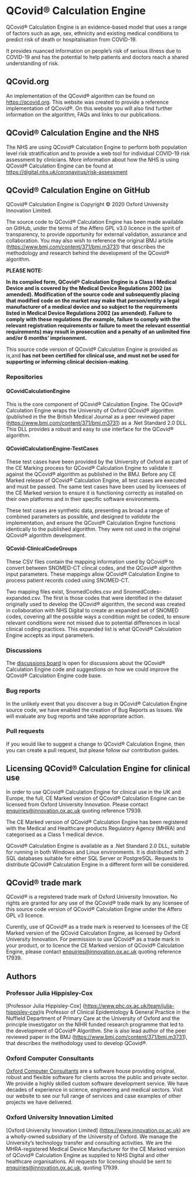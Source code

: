 # QCovid® Calculation Engine

QCovid® Calculation Engine is an evidence-based model that uses a range of factors such as age, sex, ethnicity and existing medical conditions to predict risk of death or hospitalisation from COVID-19.

It provides nuanced information on people’s risk of serious illness due to COVID-19 and has the potential to help patients and doctors reach a shared understanding of risk.

## QCovid.org
An implementation of the QCovid® algorithm can be found on https://qcovid.org. This website was created to provide a reference implementation of QCovid®. On this website you will also find further information on the algorithm, FAQs and links to our publications.

## QCovid® Calculation Engine and the NHS
The NHS are using QCovid® Calculation Engine to perform both population level risk stratification and to provide a web tool for individual COVID-19 risk assessment by clinicians. More information about how the NHS is using QCovid® Calculation Engine can be found at https://digital.nhs.uk/coronavirus/risk-assessment

## QCovid® Calculation Engine on GitHub
 QCovid® Calculation Engine is Copyright © 2020 Oxford University Innovation Limited.
 
The source code to QCovid® Calculation Engine has been made available on GitHub, under the terms of the Affero GPL v3.0 licence in the spirit of transparency, to provide opportunity for external validation, assurance and collaboration. You may also wish to reference the original BMJ article (https://www.bmj.com/content/371/bmj.m3731) that describes the methodology and research behind the development of the QCovid® algorithm.

**PLEASE NOTE:**

**In its compiled form, QCovid® Calculation Engine is a Class I Medical Device and is covered by the Medical Device Regulations 2002 (as amended). Modification of the source code and subsequently placing that modified code on the market may make that person/entity a legal manufacturer of a medical device and so subject to the requirements listed in Medical Device Regulations 2002 (as amended). Failure to comply with these regulations (for example, failure to comply with the relevant registration requirements or failure to meet the relevant essential requirements) may result in prosecution and a penalty of an unlimited fine and/or 6 months’ imprisonment.** 

This source code version of QCovid® Calculation Engine is provided as is,and **has not been certified for clinical use, and must not be used for supporting or informing clinical decision-making**.

### Repositories

#### QCovidCalculationEngine
This is the core component of QCovid® Calculation Engine. The QCovid® Calculation Engine wraps the University of Oxford QCovid® algorithm (published in the the British Medical Journal as a peer reviewed paper (https://www.bmj.com/content/371/bmj.m3731) as a .Net Standard 2.0 DLL. This DLL provides a robust and easy to use interface for the QCovid® algorithm.

#### QCovidCalculationEngine-TestCases
These test cases have been provided by the University of Oxford as part of the CE Marking process for QCovid® Calculation Engine to validate it against the QCovid® algorithm as published in the BMJ. Before any CE Marked release of QCovid® Calculation Engine, all test cases are executed and must be passed. The same test cases have been used by licensees of the CE Marked version to ensure it is functioning correctly as installed on their own platforms and in their specific software environments.

These test cases are synthetic data, presenting as broad a range of combined parameters as possible, and designed to _validate_ the implementation, and ensure the QCovid® Calculation Engine functions identically to the published algorithm. They were not used in the original QCovid® algorithm development.

#### QCovid-ClinicalCodeGroups
These CSV files contain the mapping information used by QCovid® to convert between SNOMED-CT clincal codes, and the QCovid® algorithm input parameters. These mappings allow QCovid® Calculation Engine to process patient records coded using SNOMED-CT. 

Two mapping files exist, SnomedCodes.csv and SnomedCodes-expanded.csv. The first is those codes that were identified in the dataset originally used to develop the QCovid® algorithm, the second was created in collaboration with NHS Digital to create an expanded set of SNOMED codes, covering all the possible ways a condition might be coded, to ensure relevant conditions were not missed due to potential differences in local clinical coding practices. This expanded list is what QCovid® Calculation Engine accepts as input parameters.  

### Discussions
The [discussions board](https://github.com/QCovid/QCovid/discussions) is open for discussions about the QCovid® Calculation Engine code and suggestions on how we could improve the QCovid® Calculation Engine code base.

### Bug reports
In the unlikely event that you discover a bug in QCovid® Calculation Engine source code, we have enabled the creation of Bug Reports as Issues. 
We will evaluate any bug reports and take appropriate action.

### Pull requests
If you would like to suggest a change to QCovid® Calculation Engine, then you can create a pull request, but please follow our contribution guides.

## Licensing QCovid® Calculation Engine for clinical use
In order to use QCovid® Calculation Engine for clinical use in the UK and Europe, the full, CE Marked version of QCovid® Calculation Engine can be licensed from Oxford University Innovation. Please contact enquiries@innovation.ox.ac.uk quoting reference 17939.

The CE Marked version of QCovid® Calculation Engine has been registered with the Medical and Healthcare products Regulatory Agency (MHRA) and categorised as a Class 1 medical device.

QCovid® Calculation Engine is available as a .Net Standard 2.0 DLL, suitable for running in both Windows and Linux environments. It is distributed with 2 SQL databases suitable for either SQL Server or PostgreSQL. Requests to distribute QCovid® Calculation Engine in a different form will be considered.

## QCovid® trade mark
QCovid® is a registered trade mark of Oxford University Innovation. No rights are granted for any use of the QCovid® trade mark by any licensee of this source code version of QCovid® Calculation Engine under the Affero GPL v3 licence. 

Curently, use of QCovid® as a trade mark is reserved to licensees of the CE Marked version of the QCovid Calculation Engine, as licensed by Oxford University Innovation. For permission to use QCovid® as a trade mark in your product, or to licence the CE Marked version of QCovid® Calculation Engine, please contact enquiries@innovation.ox.ac.uk quoting reference 17939. 

## Authors
### Professor Julia Hippisley-Cox
[Professor Julia Hippisley-Cox] (https://www.phc.ox.ac.uk/team/julia-hippisley-cox)is Professor of Clinical Epidemiology & General Practice in the Nuffield Department of Primary Care at the University of Oxford and the principle investigator on the NIHR funded research programme that led to the development of QCovid® Algorithm. She is also lead author of the peer reviewed paper in the BMJ (https://www.bmj.com/content/371/bmj.m3731), that describes the methodology used to develop QCovid®.

### Oxford Computer Consultants
[Oxford Computer Consultants](https://www.oxfordcc.co.uk/) are a software house providing original, robust and flexible software for clients across the public and private sector. We provide a highly skilled custom software development service. We have decades of experience in science, engineering and medical sectors. Visit our website to see our full range of services and case examples of other projects we have delivered.

### Oxford University Innovation Limited
[Oxford University Innovation Limited] (https://www.innovation.ox.ac.uk) are a wholly-owned subsidiary of the University of Oxford. We manage the University’s technology transfer and consulting activities. We are the MHRA-registered Medical Device Manufacturer for the CE Marked version of QCovid® Calculation Engine as supplied to NHS Digital and other healthcare organisations. All requests for licensing should be sent to enquiries@innovation.ox.ac.uk, quoting 17939.

